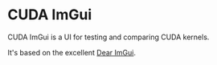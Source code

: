 # CUDA ImGui

CUDA ImGui is a UI for testing and comparing CUDA kernels.

It's based on the excellent [Dear ImGui](https://github.com/ocornut/imgui).
